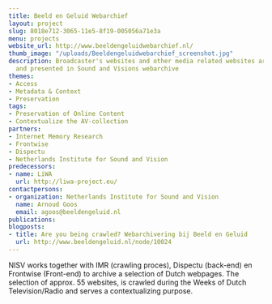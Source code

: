 ```yaml
---
title: Beeld en Geluid Webarchief
layout: project
slug: 8018e712-3065-11e5-8f19-005056a71e3a
menu: projects
website_url: http://www.beeldengeluidwebarchief.nl/
thumb_image: "/uploads/Beeldengeluidwebarchief_screenshot.jpg"
description: Broadcaster's websites and other media related websites are archived
  and presented in Sound and Visions webarchive
themes:
- Access
- Metadata & Context
- Preservation
tags:
- Preservation of Online Content
- Contextualize the AV-collection
partners:
- Internet Memory Research
- Frontwise
- Dispectu
- Netherlands Institute for Sound and Vision
predecessors:
- name: LiWA
  url: http://liwa-project.eu/
contactpersons:
- organization: Netherlands Institute for Sound and Vision
  name: Arnoud Goos
  email: agoos@beeldengeluid.nl
publications: 
blogposts:
- title: Are you being crawled? Webarchivering bij Beeld en Geluid
  url: http://www.beeldengeluid.nl/node/10024
---
```


NISV works together with IMR (crawling proces), Dispectu (back-end) en Frontwise (Front-end) to archive a selection of Dutch webpages. The selection of approx. 55 websites, is crawled during the Weeks of Dutch Television/Radio and serves a contextualizing purpose.
